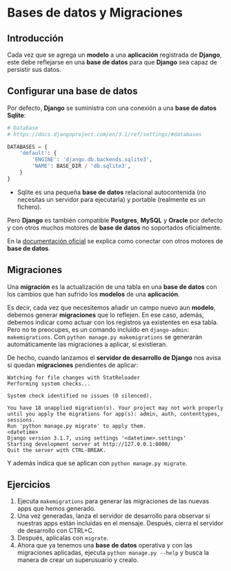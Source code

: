 # Bases de datos y Migraciones

## Introducción

Cada vez que se agrega un **modelo** a una **aplicación** registrada de **Django**, este debe reflejarse en una **base de datos** para que **Django** sea capaz de persistir sus datos.

## Configurar una base de datos

Por defecto, **Django** se suministra con una conexión a una **base de datos** **Sqlite**:

```python
# Database
# https://docs.djangoproject.com/en/3.1/ref/settings/#databases

DATABASES = {
    'default': {
        'ENGINE': 'django.db.backends.sqlite3',
        'NAME': BASE_DIR / 'db.sqlite3',
    }
}
```

- Sqlite es una pequeña **base de datos** relacional autocontenida (no necesitas un servidor para ejecutarla) y portable (realmente es un fichero).

Pero **Django** es también compatible **Postgres**, **MySQL** y **Oracle** por defecto y con otros muchos motores de **base de datos** no soportados oficialmente.

En la [documentación oficial](https://docs.djangoproject.com/en/3.1/ref/settings/#databases "Django - Bases de datos") se explica como conectar con otros motores de **base de datos**.


## Migraciones

Una **migración** es la actualización de una tabla en una **base de datos** con los cambios que han sufrido los **modelos** de una **aplicación**.

Es decir, cada vez que necesitemos añadir un campo nuevo aun **modelo**, debemos generar **migraciones** que lo reflejen. En ese caso, además, debemos indicar como actuar con los registros ya existentes en esa tabla. Pero no te preocupes, es un comando incluido en `django-admin`: `makemigrations`. Con `python manage.py makemigrations` se generarán automáticamente las migraciones a aplicar, si existieran.

De hecho, cuando lanzamos el **servidor de desarrollo de Django** nos avisa si quedan **migraciones** pendientes de aplicar:

```
Watching for file changes with StatReloader
Performing system checks...

System check identified no issues (0 silenced).

You have 18 unapplied migration(s). Your project may not work properly until you apply the migrations for app(s): admin, auth, contenttypes, sessions.
Run 'python manage.py migrate' to apply them.
<datetime>
Django version 3.1.7, using settings '<datetime>.settings'
Starting development server at http://127.0.0.1:8000/
Quit the server with CTRL-BREAK.
```

Y además indica que se aplican con `python manage.py migrate`.


## Ejercicios

1. Ejecuta `makemigrations` para generar las migraciones de las nuevas apps que hemos generado.
2. Una vez generadas, lanza el servidor de desarrollo para observar si nuestras apps están incluidas en el mensaje. Después, cierra el servidor de desarrollo con CTRL+C.
3. Después, aplicalas con `migrate`.
4. Ahora que ya tenemos una **base de datos** operativa y con las migraciones aplicadas, ejecuta `python manage.py --help` y busca la manera de crear un superusuario y crealo.
